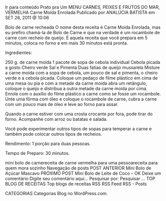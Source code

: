 Ir para conteúdo
Prato pra Um
MENU
CARNES, PEIXES E FRUTOS DO MAR, VERMELHA
Carne Moída Enrolada
Publicado por ANALÚCIA BATISTA em SET 26, 2011 @ 10:06

Bolo de carne recheada
O nome desta receita é Carne Moída Enrolada, mas eu prefiro chamá-la de Bolo de Carne e que na verdade é um rocambole de carne com recheio de queijo. É aquela receita que você prepara em 5 minutos, coloca no forno e em mais 30 minutos está pronta.

Ingredientes:

250 g. de carne moída
1 pacote de sopa de cebola individual
Cebola picada a gosto
Cheiro verde
Sal e Pimenta
Duas fatias de queijo mussarela
Misture a carne moída com a sopa de cebola, um pouco de sal e pimenta, o cheiro verde e a cebola picada. Coloque um pedaço de filme plástico em cima de uma mesa ou pia e com a metade da carne moída abra um retângulo, coloque o queijo e distribua a outra metade da carne moída por cima.  Enrole com o auxílio do filme plástico a carne como se fosse um rocambole. Unte uma fôrma com óleo e coloque o rocambole de carne, cubra a carne com um pouco mais de óleo e leve ao forno para assar.

Quando a carne estiver com uma crosta crocante por fora, pode tirar do forno. Acompanhe com arroz ou batatas e salada.

Você pode experimentar outros tipos de sopas para temperar a carne e também pode colocar outros tipos de recheios.

Rendimento: 1 porção para duas pessoas.

Tempo de Preparo: 30 minutos.



mini bolo de carnereceita de carne vermelha para uma pessoareceita para quem mora sozinho
Navegação de posts
POST ANTERIOR
Mini Bolo de Açúcar Mascavo
PRÓXIMO POST
Mini Bolo de Leite de Coco – OK
Deixe um comentário
Digite seu comentário aqui...
Pesquisar por:
Pesquisar …
TOP BLOG DE RECEITAS
Top blogs de receitas
RSS
RSS Feed RSS - Posts

CATEGORIAS
Categorias
Blog no WordPress.com.
